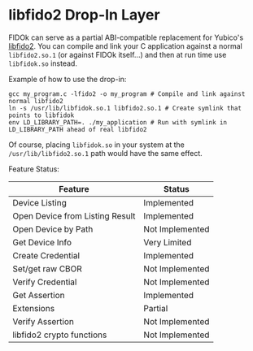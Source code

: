 libfido2 Drop-In Layer
======================

FIDOk can serve as a partial ABI-compatible replacement for Yubico's
[libfido2](https://developers.yubico.com/libfido2/Manuals/). You can compile
and link your C application against a normal `libfido2.so.1` (or against FIDOk itself...)
and then at run time use `libfidok.so` instead.

Example of how to use the drop-in:

```shell
gcc my_program.c -lfido2 -o my_program # Compile and link against normal libfido2
ln -s /usr/lib/libfidok.so.1 libfido2.so.1 # Create symlink that points to libfidok
env LD_LIBRARY_PATH=. ./my_application # Run with symlink in LD_LIBRARY_PATH ahead of real libfido2
```

Of course, placing `libfidok.so` in your system at the `/usr/lib/libfido2.so.1` path
would have the same effect.

Feature Status:

| Feature                         | Status          |
|---------------------------------|-----------------|
| Device Listing                  | Implemented     |
| Open Device from Listing Result | Implemented     |
| Open Device by Path             | Not Implemented |
| Get Device Info                 | Very Limited    |
| Create Credential               | Implemented     |
| Set/get raw CBOR                | Not Implemented |
| Verify Credential               | Not Implemented |
| Get Assertion                   | Implemented     |
| Extensions                      | Partial         |
| Verify Assertion                | Not Implemented |
| libfido2 crypto functions       | Not Implemented |

